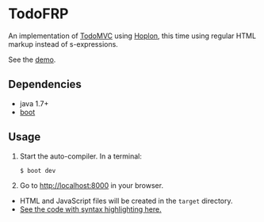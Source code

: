 # TodoFRP

An implementation of [TodoMVC][1] using [Hoplon][2], this time using regular
HTML markup instead of s-expressions.

See the [demo][3].

## Dependencies

- java 1.7+
- [boot][4]

## Usage

1. Start the auto-compiler. In a terminal:

    ```bash
    $ boot dev
    ```

2. Go to [http://localhost:8000][6] in your browser.

* HTML and JavaScript files will be created in the `target` directory.
* [See the code with syntax highlighting here.][5]

[1]: http://todomvc.com
[2]: https://hoplon.io
[3]: https://hoplon.github.io/demos/todoFRP-html/
[4]: https://boot-clj.com
[5]: doc/index.html
[6]: http://localhost:8000
